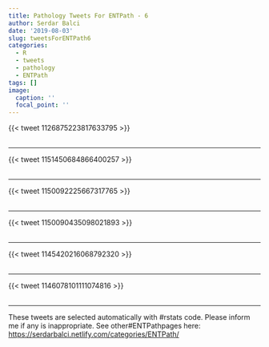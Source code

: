 ```yaml
---
title: Pathology Tweets For ENTPath - 6
author: Serdar Balci
date: '2019-08-03'
slug: tweetsForENTPath6
categories:
  - R
  - tweets
  - pathology
  - ENTPath
tags: []
image:
  caption: ''
  focal_point: ''
---
```



{{< tweet 1126875223817633795 >}}
<br>
<br>
<hr>
{{< tweet 1151450684866400257 >}}
<br>
<br>
<hr>
{{< tweet 1150092225667317765 >}}
<br>
<br>
<hr>
{{< tweet 1150090435098021893 >}}
<br>
<br>
<hr>
{{< tweet 1145420216068792320 >}}
<br>
<br>
<hr>
{{< tweet 1146078101111074816 >}}
<br>
<br>
<hr>


These tweets are selected automatically with #rstats code. Please inform me if any is inappropriate.
See other#ENTPathpages here: https://serdarbalci.netlify.com/categories/ENTPath/
